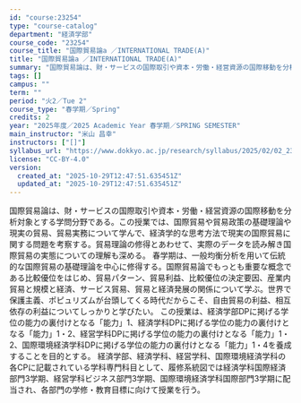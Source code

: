 ```yaml
---
id: "course:23254"
type: "course-catalog"
department: "経済学部"
course_code: "23254"
course_title: "国際貿易論a ／INTERNATIONAL TRADE(A)"
title: "国際貿易論a ／INTERNATIONAL TRADE(A)"
summary: "国際貿易論は、財・サービスの国際取引や資本・労働・経営資源の国際移動を分析対象とする学問分野である。この授業では、国際貿易や貿易政策の基礎理論や現実の貿易、貿易実務について学んで、経済学的な思考方法で現実の国際貿易に関する問題を考察する。貿…"
tags: []
campus: ""
term: ""
period: "火2／Tue 2"
course_type: "春学期／Spring"
credits: 2
year: "2025年度／2025 Academic Year 春学期／SPRING SEMESTER"
main_instructor: "米山 昌幸"
instructors: ["[]"]
syllabus_url: "https://www.dokkyo.ac.jp/research/syllabus/2025/02/02_23254_ja_JP.html"
license: "CC-BY-4.0"
version:
  created_at: "2025-10-29T12:47:51.635451Z"
  updated_at: "2025-10-29T12:47:51.635451Z"
---
```

国際貿易論は、財・サービスの国際取引や資本・労働・経営資源の国際移動を分析対象とする学問分野である。この授業では、国際貿易や貿易政策の基礎理論や現実の貿易、貿易実務について学んで、経済学的な思考方法で現実の国際貿易に関する問題を考察する。貿易理論の修得とあわせて、実際のデータを読み解き国際貿易の実態についての理解も深める。 春学期は、一般均衡分析を用いて伝統的な国際貿易の基礎理論を中心に修得する。国際貿易論でもっとも重要な概念である比較優位をはじめ、貿易パターン、貿易利益、比較優位の決定要因、産業内貿易と規模と経済、サービス貿易、貿易と経済発展の関係について学ぶ。世界で保護主義、ポピュリズムが台頭してくる時代だからこそ、自由貿易の利益、相互依存の利益についてしっかりと学びたい。 この授業は、経済学部DPに掲げる学位の能力の裏付けとなる「能力」1、経済学科DPに掲げる学位の能力の裏付けとなる「能力」1・2、経営学科DPに掲げる学位の能力の裏付けとなる「能力」1・2、国際環境経済学科DPに掲げる学位の能力の裏付けとなる「能力」1・4を養成することを目的とする。 経済学部、経済学科、経営学科、国際環境経済学科の各CPに記載されている学科専門科目として、履修系統図では経済学科国際経済部門3学期、経営学科ビジネス部門3学期、国際環境経済学科国際部門3学期に配当され、各部門の学修・教育目標に向けて授業を行う。

